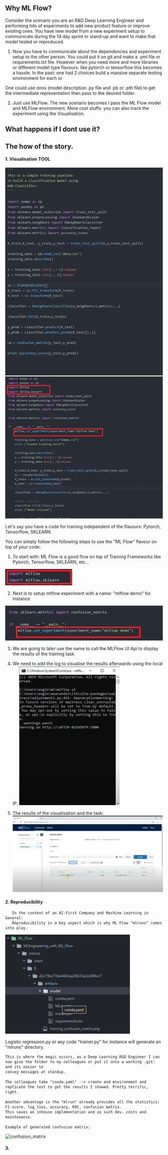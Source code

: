 ## Why ML Flow?
   Consider the scenario you are an R&D Deep Learning Engineer
   and performing lots of experiments to add new product
   feature or improve existing ones. You have new model from
   a new experiment setup to communicate during the 14 day
   sprint or stand-up and want to make that model
   tested or reproduced.

   1. Now you have to communicate about the dependencies and experiment setup to the other person. You could put it on
   git and make a .yml file or requirements.txt file. However
   when you need more and more libraries or different model
   type flavours: like pytorch or tensorflow this becomes a hassle. In the past: one had 2 choices build a massive separate testing environment for each or

   One could use onnx (model description .py file and .pb or .pth file) to get the intermediate representation then pass to the desired folder.

   2. Just use MLFlow. The new scenario becomes I pass the ML Flow model and MLFlow environment. More cool stuffs: you can
   also track the experiment using the Visualisation.

## What happens if I dont use it?

## The how of the story.
   #### 1. Visualisation TOOL
   ![classical_pipeline](ML_Flow/ml_flow_classical.png)
   ![ml_flow_pipeine](ML_Flow/ml_pipeline_ml_flow.png)

  Let's say you have a code for training independent of the flavours: Pytorch, Tensorflow,
  SKLEARN.

  You can simply follow the following steps to use the "ML Flow" flavour on top of your
  code:

  1. To start with: ML Flow is a good flow on top of Training Frameworks like Pytorch, Tensorflow, SKLEARN, etc...

  ![import_ml](ML_Flow/import.png)

  2. Next is to setup mlflow experiment with a name: "mlflow demo" for instance

  ![import_ml](ML_Flow/experiment_setup.png)

  3. We are going to later use the name to call the MLFlow UI Api to display the results of the training task.

  4. We need to add the log to visualise the results afterwards using the local IP.
  ![visualiasation_tool](ML_Flow/visualisation_ip.png)

  5. The results of the visualisation and the task:
  ![visualisation_ip](ML_flow/mlflow_visualisation_tool_API.png)

  #### 2. Reproducibility
       In the context of an AI-First Company and Machine Learning in General:
       Reproducibility is a key aspect which is why ML Flow "mlruns" comes into play.

  ![Directory_ML_OPS](ML_Flow/directory.png)

  Logistic regression.py or any code "trainer.py" for instance will generate
  an "mlruns" directory.

    This is where the magic occurs, as a Deep Learning R&D Engineer I can now give the folder to my colleagues or put it onto a working .git: and its easier to
    convey messages at standup.

    The colleagues take "conda.yaml" --> create and environment and
    replicate the test to get the results I showed. Pretty terrific, right.

    Another advantage is the "mlrun" already provides all the statistics:
    F1-score, log_loss, accuracy, ROC, confusion matrix.
    This saves an inhouse implementation and as such dev. costs and maintenance.

    Example of generated confusion matrix:
  ![confusion_matrix](ML_Flow/mlruns/MLEngineering_with_ML_Flow/mlruns/0/d2c7fbe71be4443aa20b33a2e26f4a17/artifacts/training_confusion_matrix.png)


  #### 3.
